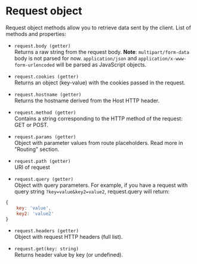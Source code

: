 # Request object
Request object methods allow you to retrieve data sent 
by the client. List of methods and properties:

* `request.body (getter)`  
Returns a raw string from the request body. **Note**:
  `multipart/form-data` body is not parsed for now. 
  `application/json` and `application/x-www-form-urlencoded`
  will be parsed as JavaScript objects.

* `request.cookies (getter)`  
Returns an object (key-value) with the cookies passed in the request.

* `request.hostname (getter)`  
Returns the hostname derived from the Host HTTP header.

* `request.method (getter)`  
Contains a string corresponding to the HTTP method 
of the request: GET or POST.

* `request.params (getter)`  
Object with parameter values from route placeholders.
Read more in "Routing" section.

* `request.path (getter)`  
URI of request

* `request.query (getter)`  
Object with query parameters. For example, if you have 
a request with query string `?key=value&key2=value2`, 
request.query will return:
```javascript
{
    key: 'value',
    key2: 'value2'
}
```

* `request.headers (getter)`  
Object with request HTTP headers (full list).

* `request.get(key: string)`  
Returns header value by key (or undefined).

